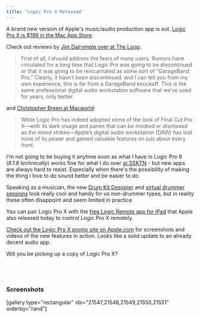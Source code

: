 ```yaml
---
title: "Logic Pro X Released"
---
```

<p>A brand new version of Apple's music/audio production app is out. <a href="http://target.georiot.com/Proxy.ashx?tsid=528&GR_URL=https%253A%252F%252Fitunes.apple.com%252Fus%252Fapp%252Flogic-pro-x%252Fid634148309%253Fmt%253D12%2526uo%253D4%2526partnerId%253D30" target="itunes_store">Logic Pro X is $199 in the Mac App Store</a>.</p>
<p>Check out reviews by <a href="http://www.loopinsight.com/2013/07/16/review-logic-pro-x/">Jim Dalrymple over at The Loop</a>:</p>
<blockquote><p>
  First of all, I should address the fears of many users. Rumors have circulated for a long time that Logic Pro was going to be discontinued or that it was going to be reincarnated as some sort of “GarageBand Pro.” Clearly, it hasn’t been discontinued, and I can tell you from my own experience, this is far from a GarageBand knockoff. This is the same professional digital audio workstation software that we’ve used for years, only better.
</p></blockquote>
<p>and <a href="http://www.macworld.com/article/2044283/logic-pro-x-loses-none-of-its-power-gains-great-new-features.html">Christopher Breen at Macworld</a>:</p>
<blockquote><p>
  While Logic Pro has indeed adopted some of the look of Final Cut Pro X—with its dark visage and panes that can be invoked or dismissed as the mood strikes—Apple’s digital audio workstation (DAW) has lost none of its power and gained valuable features on just about every front.
</p></blockquote>
<p>I'm not going to be buying it anytime soon as what I have in Logic Pro 9 (<em>9.1.8 technically</em>) works fine for what I do over <a href="http://ssktn.com">at SSKTN</a> - but new apps are always hard to resist. Especially when there's the possibility of making the thing I love to do sound better and be easier to do.</p>
<p>Speaking as a musician, the new <a href="http://www.apple.com/logic-pro/plugins-and-sounds/#beats">Drum Kit Designer</a> and <a href="http://www.apple.com/logic-pro/whats-new/#sounds">virtual drummer sessions</a> look really cool and handy for us non-drummer types, but in reality these often disappoint and seem limited in practice.</p>
<p>You can pair Logic Pro X with the <a href="http://target.georiot.com/Proxy.ashx?tsid=528&GR_URL=https%253A%252F%252Fitunes.apple.com%252Fus%252Fapp%252Flogic-remote%252Fid638394624%253Fmt%253D8%2526uo%253D4%2526partnerId%253D30" target="itunes_store">free Logic Remote app for iPad</a> that Apple also released today to control Logic Pro X remotely.</p>
<p><a href="http://www.apple.com/logic-pro/">Check out the Logic Pro X promo site on Apple.com</a> for screenshots and videos of the new features in action. Looks like a solid update to an already decent audio app.</p>
<p>Will you be picking up a copy of Logic Pro X?</p>
<p><a href="http://target.georiot.com/Proxy.ashx?tsid=528&GR_URL=https%253A%252F%252Fitunes.apple.com%252Fus%252Fapp%252Flogic-pro-x%252Fid634148309%253Fmt%253D12%2526uo%253D4%2526partnerId%253D30" target="itunes_store"style="display:inline-block;overflow:hidden;background:url(http://linkmaker.itunes.apple.com/htmlResources/assets/images/web/linkmaker/badge_macappstore-lrg.png) no-repeat;width:165px;height:40px;@media only screen{background-image:url(http://linkmaker.itunes.apple.com/htmlResources/assets/images/web/linkmaker/badge_macappstore-lrg.svg);}"></a></p>
<h3>Screenshots</h3>
<p>[gallery type="rectangular" ids="21547,21548,21549,21550,21551" orderby="rand"]</p>
